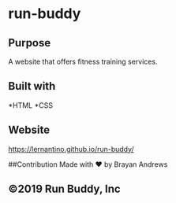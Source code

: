 # run-buddy

## Purpose
A website that offers fitness training services.

## Built with
*HTML
*CSS

## Website
https://lernantino.github.io/run-buddy/

##Contribution
Made with ❤️ by Brayan Andrews

## ©️2019 Run Buddy, Inc
